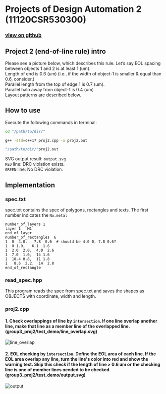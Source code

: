 # Projects of Design Automation 2 (11120CSR530300)  
### [view on github](https://github.com/wesleytw/eda_course_projects/tree/master/proj2/group3_proj2)  
## Project 2 (end-of-line rule) intro
Please see a picture below, which describes this rule. Let’s say
EOL spacing between objects 1 and 2 is at least 1 (um).  
Length of end is 0.6 (um) (i.e., if the width of object-1 is smaller & equal than 0.6, consider.)  
Parallel length from the top of edge 1 is 0.7 (um).  
Parallel halo away from object-1 is 0.4 (um)  
Layout patterns are described below.  


## How to use
Execute the following commands in terminal:
```bash
cd "/path/to/dir/"
```
```bash
g++ -std=c++17 proj2.cpp -o proj2.out 
```
```bash
"/path/to/dir/"proj2.out
```  
SVG output result: ```output.svg```  
```RED``` line: DRC violation exists.  
```GREEN``` line: No DRC violation.

## Implementation  
### spec.txt 
spec.txt contains the spec of polygons, rectangles and texts. 
The first number indicates the ```No.metal```  
```
number_of_layers 1
layer 1   M1
end_of_layer
number_of_rectangles  6
1  0  4.0,   7.8  0.6  # should be 4.0 0, 7.8 0.6?  
1  0 1.0,   6.1  1.6
1  2.0  2.0,  4.0  2.6
1  7.0  1.0,  14 1.6
1  10.4 0.8,  11 1.8
1   8.6  2.2,  14  2.8
end_of_rectangle
```  

### read_spec.hpp  
This program reads the spec from spec.txt and saves the shapes as OBJECTS with coordinate, width and length.  

### proj2.cpp  
#### 1. Check overlappings of line by ```intersection```. If one line overlap another line, make that line as a member line of the overlapped line. (group3_proj2/test_demo/line_overlap.svg)
![line_overlap](https://raw.githubusercontent.com/wesleytw/eda_course_projects/master/proj2/group3_proj2/test_demo/line_overlap.svg)

#### 2. EOL checking by ```intersection```. Define the EOL area of each line. If the EOL area overlap any line, turn the line's color into red and show the warning text. Skip this check if the length of line > 0.6 um or the checking line is one of member lines needed to be checked. (group3_proj2/test_demo/output.svg)  
![output](https://raw.githubusercontent.com/wesleytw/eda_course_projects/master/proj2/group3_proj2/output.svg)



